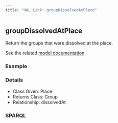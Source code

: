 ```yaml
---
title: "HAL Link: groupDissolvedAtPlace"
---
```


## groupDissolvedAtPlace

Return the groups that were dissolved at the place.

See the related [model documentation](/model/actor/#birth-and-death-formation-and-dissolution)

### Example




### Details

* Class Given: Place
* Returns Class: Group
* Relationship: dissolvedAt


### SPARQL
```

```

